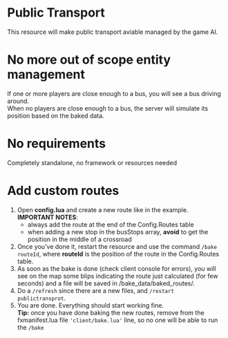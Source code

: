 # Public Transport
This resource will make public transport aviable managed by the game AI.

# No more out of scope entity management
If one or more players are close enough to a bus, you will see a bus driving around.<br>
When no players are close enough to a bus, the server will simulate its position based on the baked data.

# No requirements
Completely standalone, no framework or resources needed

# Add custom routes
1. Open **config.lua** and create a new route like in the example.<br>
    **IMPORTANT NOTES**: 
    * always add the route at the end of the Config.Routes table
    * when adding a new stop in the busStops array, **avoid** to get the position in the middle of a crossroad
2. Once you've done it, restart the resource and use the command ```/bake routeId```, where **routeId** is the position of the route in the Config.Routes table.
3. As soon as the bake is done (check client console for errors), you will see on the map some blips indicating the route just calculated (for few seconds) and a file will be saved in /bake_data/baked_routes/.
4. Do a ```/refresh``` since there are a new files, and ```/restart publictransprot```.
5. You are done. Everything should start working fine.<br>
**Tip:** once you have done baking the new routes, remove from the fxmanifest.lua file ```'client/bake.lua'``` line, so no one will be able to run the ```/bake```